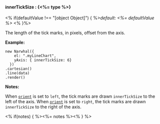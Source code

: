 #### **innerTickSize** : {<%= type %>}

<% if(defaultValue !== "[object Object]") { %>*default: <%= defaultValue %>* <% }%>

The length of the tick marks, in pixels, offset from the axis. 

**Example:**

	new Narwhal({
	    el: ".myLineChart",
	    yAxis: { innerTickSize: 6}
	  })
	.cartesian()
	.line(data)
	.render()

**Notes:**

When [`orient`]() is set to `left`, the tick marks are drawn `innerTickSize` to the left of the axis. When [`orient`]() is set to `right`, the tick marks are drawn `innerTickSize` to the right of the axis.

<% if(notes) { %><%= notes %><% } %>

